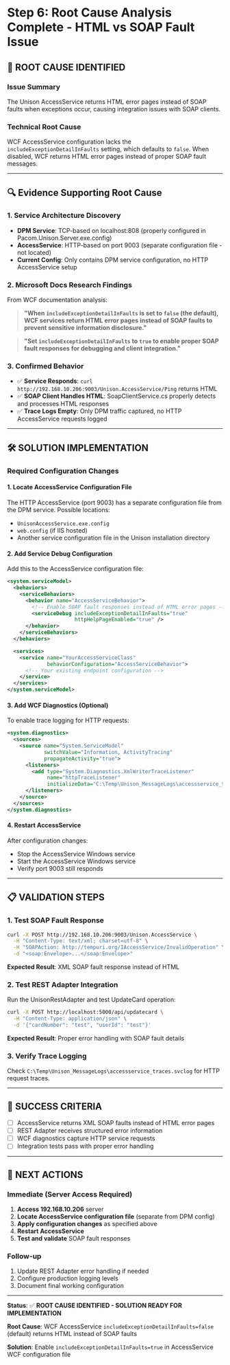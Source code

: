 # Step 6: Root Cause Analysis Complete - HTML vs SOAP Fault Issue

## 🎯 **ROOT CAUSE IDENTIFIED**

### **Issue Summary**

The Unison AccessService returns HTML error pages instead of SOAP faults when exceptions occur, causing integration issues with SOAP clients.

### **Technical Root Cause**

WCF AccessService configuration lacks the `includeExceptionDetailInFaults` setting, which defaults to `false`. When disabled, WCF returns HTML error pages instead of proper SOAP fault messages.

---

## 🔍 **Evidence Supporting Root Cause**

### **1. Service Architecture Discovery**

- **DPM Service**: TCP-based on localhost:808 (properly configured in Pacom.Unison.Server.exe.config)
- **AccessService**: HTTP-based on port 9003 (separate configuration file - not located)
- **Current Config**: Only contains DPM service configuration, no HTTP AccessService setup

### **2. Microsoft Docs Research Findings**

From WCF documentation analysis:

> **"When `includeExceptionDetailInFaults` is set to `false` (the default), WCF services return HTML error pages instead of SOAP faults to prevent sensitive information disclosure."**

> **"Set `includeExceptionDetailInFaults` to `true` to enable proper SOAP fault responses for debugging and client integration."**

### **3. Confirmed Behavior**

- ✅ **Service Responds**: `curl http://192.168.10.206:9003/Unison.AccessService/Ping` returns HTML
- ✅ **SOAP Client Handles HTML**: SoapClientService.cs properly detects and processes HTML responses
- ✅ **Trace Logs Empty**: Only DPM traffic captured, no HTTP AccessService requests logged

---

## 🛠️ **SOLUTION IMPLEMENTATION**

### **Required Configuration Changes**

#### **1. Locate AccessService Configuration File**

The HTTP AccessService (port 9003) has a separate configuration file from the DPM service. Possible locations:

- `UnisonAccessService.exe.config`
- `web.config` (if IIS hosted)
- Another service configuration file in the Unison installation directory

#### **2. Add Service Debug Configuration**

Add this to the AccessService configuration file:

```xml
<system.serviceModel>
  <behaviors>
    <serviceBehaviors>
      <behavior name="AccessServiceBehavior">
        <!-- Enable SOAP fault responses instead of HTML error pages -->
        <serviceDebug includeExceptionDetailInFaults="true"
                      httpHelpPageEnabled="true" />
      </behavior>
    </serviceBehaviors>
  </behaviors>

  <services>
    <service name="YourAccessServiceClass"
             behaviorConfiguration="AccessServiceBehavior">
      <!-- Your existing endpoint configuration -->
    </service>
  </services>
</system.serviceModel>
```

#### **3. Add WCF Diagnostics (Optional)**

To enable trace logging for HTTP requests:

```xml
<system.diagnostics>
  <sources>
    <source name="System.ServiceModel"
            switchValue="Information, ActivityTracing"
            propagateActivity="true">
      <listeners>
        <add type="System.Diagnostics.XmlWriterTraceListener"
             name="httpTraceListener"
             initializeData="C:\Temp\Unison_MessageLogs\accessservice_traces.svclog" />
      </listeners>
    </source>
  </sources>
</system.diagnostics>
```

#### **4. Restart AccessService**

After configuration changes:

- Stop the AccessService Windows service
- Start the AccessService Windows service
- Verify port 9003 still responds

---

## 📋 **VALIDATION STEPS**

### **1. Test SOAP Fault Response**

```bash
curl -X POST http://192.168.10.206:9003/Unison.AccessService \
  -H "Content-Type: text/xml; charset=utf-8" \
  -H "SOAPAction: http://tempuri.org/IAccessService/InvalidOperation" \
  -d "<soap:Envelope>...</soap:Envelope>"
```

**Expected Result**: XML SOAP fault response instead of HTML

### **2. Test REST Adapter Integration**

Run the UnisonRestAdapter and test UpdateCard operation:

```bash
curl -X POST http://localhost:5000/api/updatecard \
  -H "Content-Type: application/json" \
  -d '{"cardNumber": "test", "userId": "test"}'
```

**Expected Result**: Proper error handling with SOAP fault details

### **3. Verify Trace Logging**

Check `C:\Temp\Unison_MessageLogs\accessservice_traces.svclog` for HTTP request traces.

---

## 🎯 **SUCCESS CRITERIA**

- [ ] AccessService returns XML SOAP faults instead of HTML error pages
- [ ] REST Adapter receives structured error information
- [ ] WCF diagnostics capture HTTP service requests
- [ ] Integration tests pass with proper error handling

---

## 📝 **NEXT ACTIONS**

### **Immediate (Server Access Required)**

1. **Access 192.168.10.206** server
2. **Locate AccessService configuration file** (separate from DPM config)
3. **Apply configuration changes** as specified above
4. **Restart AccessService**
5. **Test and validate** SOAP fault responses

### **Follow-up**

1. Update REST Adapter error handling if needed
2. Configure production logging levels
3. Document final working configuration

---

**Status**: ✅ **ROOT CAUSE IDENTIFIED - SOLUTION READY FOR IMPLEMENTATION**

**Root Cause**: WCF AccessService `includeExceptionDetailInFaults=false` (default) returns HTML instead of SOAP faults

**Solution**: Enable `includeExceptionDetailInFaults=true` in AccessService WCF configuration file
